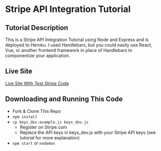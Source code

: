 # Stripe API Integration Tutorial

## Tutorial Description

This is a Stripe API Integration Tutorial using Node and Express and is deployed to Heroku. I used Handlebars, but you could easily use React, Vue, or another frontend framework in place of Handlebars to componentize your application.

## Live Site

[Live Site With Test Stripe Code](https://quiet-coast-55853.herokuapp.com/)

## Downloading and Running This Code

* Fork & Clone This Repo
* `npm install`
* `cp keys_dev.example.js keys_dev.js`
  * Register on Stripe.com
  * Replace the API keys in keys_dev.js with your Stripe API keys (see tutorial for more explanation)
* `npm start` or `nodemon`
